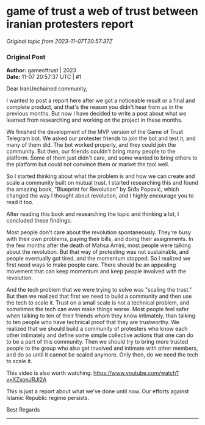 # game of trust a web of trust between iranian protesters report

*Original topic from 2023-11-07T20:57:37Z*

### Original Post
**Author:** gameoftrust | 2023  
**Date:** 11-07 20:57:37 UTC | #1  

Dear IranUnchained community,

I wanted to post a report here after we got a noticeable result or a final and complete product, and that's the reason you didn't hear from us in the previous months. But now I have decided to write a post about what we learned from researching and working on the project in these months.

We finished the development of the MVP version of the Game of Trust Telegram bot. We asked our protester friends to join the bot and test it, and many of them did. The bot worked properly, and they could join the community. But then, our friends couldn't bring many people to the platform. Some of them just didn't care, and some wanted to bring others to the platform but could not convince them or market the tool well.

So I started thinking about what the problem is and how we can create and scale a community built on mutual trust. I started researching this and found the amazing book, "Blueprint for Revolution" by Srđa Popović, which changed the way I thought about revolution, and I highly encourage you to read it too.

After reading this book and researching the topic and thinking a lot, I concluded these findings:

Most people don't care about the revolution spontaneously. They're busy with their own problems, paying their bills, and doing their assignments. In the few months after the death of Mahsa Amini, most people were talking about the revolution. But that way of protesting was not sustainable, and people eventually got tired, and the momentum stopped. So I realized we first need ways to make people care. There should be an appealing movement that can keep momentum and keep people involved with the revolution.

And the tech problem that we were trying to solve was "scaling the trust." But then we realized that first we need to build a community and then use the tech to scale it. Trust on a small scale is not a technical problem, and sometimes the tech can even make things worse. Most people feel safer when talking to ten of their friends whom they know intimately, than talking to ten people who have technical proof that they are trustworthy. We realized that we should build a community of protesters who know each other intimately and define some simple collective actions that one can do to be a part of this community. Then we should try to bring more trusted people to the group who also get involved and intimate with other members, and do so until it cannot be scaled anymore. Only then, do we need the tech to scale it.

This video is also worth watching:
https://www.youtube.com/watch?v=XZxonJRJI2A

This is just a report about what we've done until now. Our efforts against Islamic Republic regime persists.

Best Regards

---

